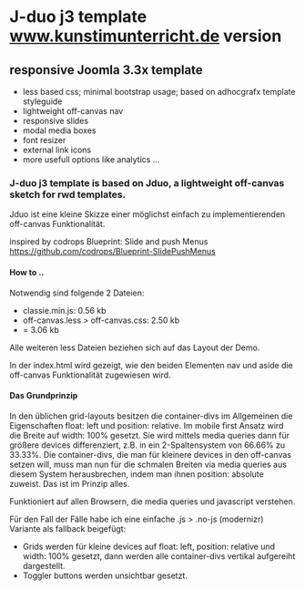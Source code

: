 J-duo j3 template www.kunstimunterricht.de version
=================

## responsive Joomla 3.3x template

* less based css; minimal bootstrap usage; based on adhocgrafx template styleguide
* lightweight off-canvas nav
* responsive slides
* modal media boxes
* font resizer
* external link icons
* more usefull options like analytics ...

### J-duo j3 template is based on Jduo, a lightweight off-canvas sketch for rwd templates.

Jduo ist eine kleine Skizze einer möglichst einfach zu implementierenden off-canvas Funktionalität.

inspired by codrops Blueprint: Slide and push Menus https://github.com/codrops/Blueprint-SlidePushMenus

#### How to ..

Notwendig sind folgende 2 Dateien:

* classie.min.js: 0.56 kb
* off-canvas.less > off-canvas.css: 2.50 kb
* = 3.06 kb

Alle weiteren less Dateien beziehen sich auf das Layout der Demo.

In der index.html wird gezeigt, wie den beiden Elementen nav und aside die off-canvas Funktionalität zugewiesen wird.

#### Das Grundprinzip

In den üblichen grid-layouts besitzen die container-divs im Allgemeinen die Eigenschaften float: left und position: relative.
Im mobile first Ansatz wird die Breite auf width: 100% gesetzt.
Sie wird mittels media queries dann für größere devices differenziert, z.B. in ein 2-Spaltensystem von 66.66% zu 33.33%.
Die container-divs, die man für kleinere devices in den off-canvas setzen will, muss man nun für die schmalen Breiten via media queries aus diesem System herausbrechen, indem man ihnen position: absolute zuweist.
Das ist im Prinzip alles.

Funktioniert auf allen Browsern, die media queries und javascript verstehen.

Für den Fall der Fälle habe ich eine einfache .js > .no-js (modernizr) Variante als fallback beigefügt:

* Grids werden für kleine devices auf float: left, position: relative und width: 100% gesetzt,
dann werden alle container-divs vertikal aufgereiht dargestellt.
* Toggler buttons werden unsichtbar gesetzt.